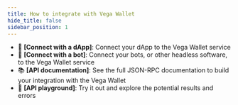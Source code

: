 ```yaml
---
title: How to integrate with Vega Wallet
hide_title: false
sidebar_position: 1 
---
```


* 🧩 **[Connect with a dApp]**: Connect your dApp to the Vega Wallet service
* 🤖 **[Connect with a bot]**: Connect your bots, or other headless software, to the Vega Wallet service
* 📚 **[API documentation]**: See the full JSON-RPC documentation to build your integration with the Vega Wallet
* 🛝 **[API playground]**: Try it out and explore the potential results and errors
